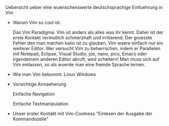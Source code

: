 Uebersicht ueber eine wuenschenswerte deutschsprachige Einfuehrung in Vim

- Warum Vim so cool ist.

  Das Vim Paradigma. Vim ist anders als alles was ihr kennt. Daher ist der erste Kontakt vermutlich
  schmerzhaft und irritierend.
  Der groesste Fehler den man machen kann ist zu glauben, Vim waere einfach nur ein weiterer Editor. 
  Wer versucht Vim zu beherrschen, indem
  er Parallelen mit Notepad, Eclipse, Visual Studio, joe, nano, pico, Emacs oder irgendeinem anderen 
  Editor abruft, wird scheitern!
  Man muss sich auf Vim einlassen, so als wuerde man eine fremde Sprache lernen.
  
- Wie man Vim bekommt.
  Linux
  Windows

- Vorsichtige Annaeherung

  Einfache Navigation

  Einfache Textmanipulation

- Unser erster Kontakt mit Vim-Coolness "Einlesen der Ausgabe der Kommandozeile"

